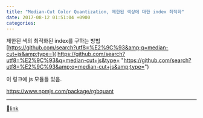 ```yaml
---
title: "Median-Cut Color Quantization, 제한된 색상에 대한 index 최적화"
date: 2017-08-12 01:51:04 +0900
categories: 
---
```

  

제한된 색의 최적화된 index를 구하는 방법[  
]( https://github.com/search?utf8=%E2%9C%93&q=median-cut+js&type=)[https://github.com/search?utf8=%E2%9C%93&amp;q=median-cut+js&amp;type=]( https://github.com/search?utf8=%E2%9C%93&q=median-cut+js&type= "https://github.com/search?utf8=%E2%9C%93&amp;q=median-cut+js&amp;type=")

이 링크에 js 모듈들 있음.

  


https://www.npmjs.com/package/rgbquant





  ***
[🔗link](http://www.mins01.com/mh/tech/read/1103)